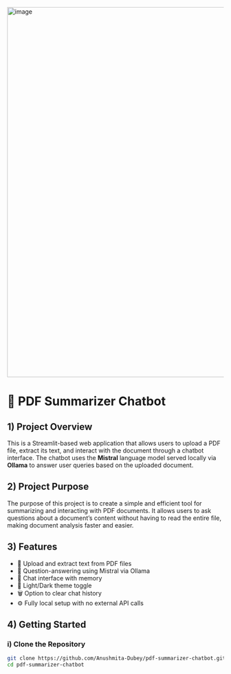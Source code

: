 <img width="1915" height="861" alt="image" src="https://github.com/user-attachments/assets/9a7e4538-a4c4-4756-8f22-db5887702e20" />

# 🤖 PDF Summarizer Chatbot

## 1) Project Overview  
This is a Streamlit-based web application that allows users to upload a PDF file, extract its text, and interact with the document through a chatbot interface. The chatbot uses the **Mistral** language model served locally via **Ollama** to answer user queries based on the uploaded document.

## 2) Project Purpose  
The purpose of this project is to create a simple and efficient tool for summarizing and interacting with PDF documents. It allows users to ask questions about a document’s content without having to read the entire file, making document analysis faster and easier.

## 3) Features  
- 📄 Upload and extract text from PDF files  
- 🤖 Question-answering using Mistral via Ollama  
- 💬 Chat interface with memory  
- 🎨 Light/Dark theme toggle  
- 🗑️ Option to clear chat history  
- ⚙️ Fully local setup with no external API calls

## 4) Getting Started  

### i) Clone the Repository
```bash
git clone https://github.com/Anushmita-Dubey/pdf-summarizer-chatbot.git
cd pdf-summarizer-chatbot

